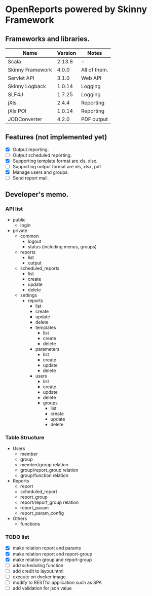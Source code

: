 # OpenReports powered by Skinny Framework
## Frameworks and libraries.

| Name | Version | Notes |
| --- |---------| --- |
| Scala | 2.13.8  | - |
| Skinny Framework | 4.0.0   | All of them. |
| Servlet API | 3.1.0   | Web API |
| Skinny Logback | 1.0.14  | Logging |
| SLF4J | 1.7.25  | Logging |
| jXls | 2.4.4   | Reporting |
| jXls POI | 1.0.14  | Reporting |
| JODConverter | 4.2.0   | PDF output |

## Features (not implemented yet)
- [x] Output reporting.
- [ ] Output scheduled reporting.
- [x] Supporting template format are xls, xlsx.
- [ ] Supporting output format are xls, xlsx, pdf.
- [x] Manage users and groups.
- [ ] Send report mail.

## Developer's memo.
### API list

- public
  - login
- private
  - common
    - logout
    - status (including menus, groups)
  - reports
    - list
    - output
  - scheduled_reports
    - list
    - create
    - update
    - delete
  - settings
    - reports
      - list
      - create
      - update
      - delete
      - templates
        - list
        - create
        - delete
      - parameters
        - list
        - create
        - update
        - delete
      - users
        - list
        - create
        - update
        - delete
        - groups
          - list
          - create
          - update
          - delete

### Table Structure

- Users
  - member
  - group
  - member/group relation
  - group/report_group relation
  - group/function relation
- Reports
  - report
  - scheduled_report
  - report_group
  - report/report_group relation
  - report_param
  - report_param_config
- Others
  - functions

### TODO list
- [x] make relation report and params
- [x] make relation report and report-group
- [x] make relation group and report-group
- [ ] add scheduling function
- [ ] add credit to layout.html
- [ ] execute on docker image
- [ ] modify to RESTful application such as SPA
- [ ] add validation for json value
